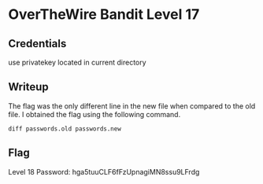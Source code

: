 # OverTheWire Bandit Level 17

## Credentials
use privatekey located in current directory

## Writeup
The flag was the only different line in the new file when compared to the old file. I obtained the flag using the following command.

`diff passwords.old passwords.new`

## Flag
Level 18 Password: hga5tuuCLF6fFzUpnagiMN8ssu9LFrdg
